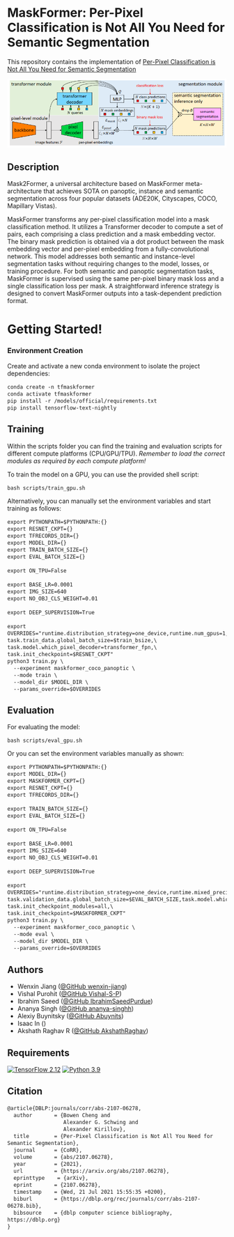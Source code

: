 # MaskFormer: Per-Pixel Classification is Not All You Need for Semantic Segmentation

This repository contains the implementation of [Per-Pixel Classification is Not All You Need for Semantic Segmentation](https://arxiv.org/pdf/2107.06278.pdf)

![MaskFormer](./assets/maskformer.png)

## Description

Mask2Former, a universal architecture based on MaskFormer meta-architecture that achieves SOTA on panoptic, instance and semantic segmentation across four popular datasets (ADE20K, Cityscapes, COCO, Mapillary Vistas).

MaskFormer transforms any per-pixel classification model into a mask classification method. It utilizes a Transformer decoder to compute a set of pairs, each comprising a class prediction and a mask embedding vector. The binary mask prediction is obtained via a dot product between the mask embedding vector and per-pixel embedding from a fully-convolutional network. This model addresses both semantic and instance-level segmentation tasks without requiring changes to the model, losses, or training procedure. For both semantic and panoptic segmentation tasks, MaskFormer is supervised using the same per-pixel binary mask loss and a single classification loss per mask. A straightforward inference strategy is designed to convert MaskFormer outputs into a task-dependent prediction format.

# Getting Started! 

### Environment Creation
Create and activate a new conda environment to isolate the project dependencies:
```
conda create -n tfmaskformer
conda activate tfmaskformer
pip install -r /models/official/requirements.txt
pip install tensorflow-text-nightly
```

## Training 
Within the scripts folder you can find the training and evaluation scripts for different compute platforms (CPU/GPU/TPU).  *Remember to load the correct modules as required by each compute platform!*

To train the model on a GPU, you can use the provided shell script:
```
bash scripts/train_gpu.sh
```

Alternatively, you can manually set the environment variables and start training as follows:
```
export PYTHONPATH=$PYTHONPATH:{}
export RESNET_CKPT={}
export TFRECORDS_DIR={}
export MODEL_DIR={}
export TRAIN_BATCH_SIZE={}
export EVAL_BATCH_SIZE={}

export ON_TPU=False

export BASE_LR=0.0001
export IMG_SIZE=640
export NO_OBJ_CLS_WEIGHT=0.01

export DEEP_SUPERVISION=True

export OVERRIDES="runtime.distribution_strategy=one_device,runtime.num_gpus=1,runtime.mixed_precision_dtype=float32,\
task.train_data.global_batch_size=$train_bsize,\
task.model.which_pixel_decoder=transformer_fpn,\
task.init_checkpoint=$RESNET_CKPT"
python3 train.py \
  --experiment maskformer_coco_panoptic \
  --mode train \
  --model_dir $MODEL_DIR \
  --params_override=$OVERRIDES
```

## Evaluation 
For evaluating the model:
```
bash scripts/eval_gpu.sh
```

Or you can set the environment variables manually as shown:
```
export PYTHONPATH=$PYTHONPATH:{}
export MODEL_DIR={}
export MASKFORMER_CKPT={}
export RESNET_CKPT={}
export TFRECORDS_DIR={}

export TRAIN_BATCH_SIZE={}
export EVAL_BATCH_SIZE={}

export ON_TPU=False

export BASE_LR=0.0001
export IMG_SIZE=640
export NO_OBJ_CLS_WEIGHT=0.01

export DEEP_SUPERVISION=True

export OVERRIDES="runtime.distribution_strategy=one_device,runtime.mixed_precision_dtype=float32,\
task.validation_data.global_batch_size=$EVAL_BATCH_SIZE,task.model.which_pixel_decoder=transformer_fpn,\
task.init_checkpoint_modules=all,\
task.init_checkpoint=$MASKFORMER_CKPT"
python3 train.py \
  --experiment maskformer_coco_panoptic \
  --mode eval \
  --model_dir $MODEL_DIR \
  --params_override=$OVERRIDES
```


## Authors

* Wenxin Jiang ([@GitHub wenxin-jiang](https://github.com/wenxin-jiang))
* Vishal Purohit ([@GitHub Vishal-S-P](https://github.com/Vishal-S-P))
* Ibrahim Saeed ([@GitHub IbrahimSaeedPurdue](https://github.com/IbrahimSaeedPurdue))
* Ananya Singh ([@GitHub ananya-singhh](https://github.com/ananya-singhh))
* Alexiy Buynitsky ([@GitHub Abuynits](https://github.com/Abuynits))
* Isaac In () 
* Akshath Raghav R ([@GitHub AkshathRaghav](https://github.com/AkshathRaghav))


## Requirements 
[![TensorFlow 2.12](https://img.shields.io/badge/TensorFlow-2.11-FF6F00?logo=tensorflow)](https://github.com/tensorflow/tensorflow/releases/tag/v2.11.0)
[![Python 3.9](https://img.shields.io/badge/Python-3.9-3776AB)](https://www.python.org/downloads/release/python-390/)

## Citation 

```
@article{DBLP:journals/corr/abs-2107-06278,
  author       = {Bowen Cheng and
                  Alexander G. Schwing and
                  Alexander Kirillov},
  title        = {Per-Pixel Classification is Not All You Need for Semantic Segmentation},
  journal      = {CoRR},
  volume       = {abs/2107.06278},
  year         = {2021},
  url          = {https://arxiv.org/abs/2107.06278},
  eprinttype    = {arXiv},
  eprint       = {2107.06278},
  timestamp    = {Wed, 21 Jul 2021 15:55:35 +0200},
  biburl       = {https://dblp.org/rec/journals/corr/abs-2107-06278.bib},
  bibsource    = {dblp computer science bibliography, https://dblp.org}
}
```
